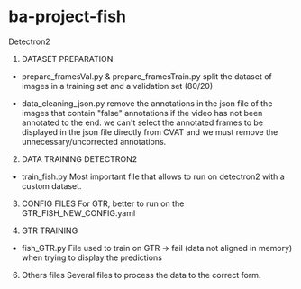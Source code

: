 # ba-project-fish

Detectron2 

1) DATASET PREPARATION
 - prepare_framesVal.py & prepare_framesTrain.py 
split the dataset of images in a training set and a validation set (80/20)

- data_cleaning_json.py
remove the annotations in the json file of the images that contain "false" annotations if the video has not been annotated to the end.
we can't select the annotated frames to be displayed in the json file directly from CVAT and we must remove the unnecessary/uncorrected annotations.

2) DATA TRAINING DETECTRON2

- train_fish.py 
Most important file that allows to run on detectron2 with a custom dataset. 

3) CONFIG FILES
For GTR, better to run on the GTR_FISH_NEW_CONFIG.yaml

4) GTR TRAINING
   
- fish_GTR.py
File used to train on GTR -> fail (data not aligned in memory) when trying to display the predictions



6) Others files
Several files to process the data to the correct form. 



